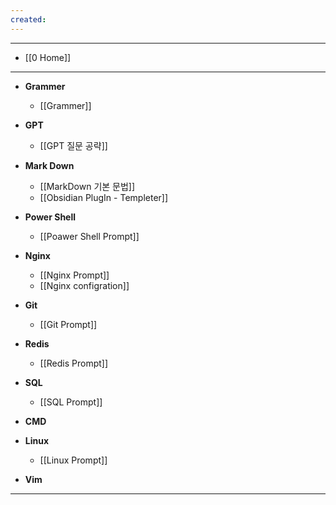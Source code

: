```yaml
---
created:
---
```

---
- [[0 Home]]
---

- **Grammer**
	- [[Grammer]]
	
- **GPT**
	- [[GPT 질문 공략]]
	  
- **Mark Down**
	- [[MarkDown 기본 문법]]
	- [[Obsidian PlugIn - Templeter]]
	
- **Power Shell**
	- [[Poawer Shell Prompt]]
	  
- **Nginx** 
	- [[Nginx Prompt]]
	- [[Nginx configration]]
	  
- **Git**
	- [[Git Prompt]]
	  
- **Redis**
    - [[Redis Prompt]]
	
- **SQL**
	- [[SQL Prompt]]
	  
- **CMD**
	
- **Linux**
	- [[Linux Prompt]]
	
- **Vim**

---

